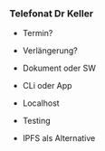 ### Telefonat Dr Keller

- Termin?
- Verlängerung?

- Dokument oder SW

- CLi oder App
- Localhost
- Testing

- IPFS als Alternative

